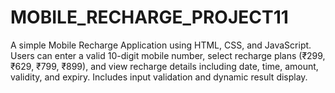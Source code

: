 # MOBILE_RECHARGE_PROJECT11
A simple Mobile Recharge Application using HTML, CSS, and JavaScript. Users can enter a valid 10-digit mobile number, select recharge plans (₹299, ₹629, ₹799, ₹899), and view recharge details including date, time, amount, validity, and expiry. Includes input validation and dynamic result display.
